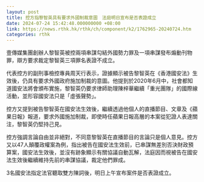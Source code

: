 ```yaml
---
layout: post
title: 控方指黎智英具有要求外國制裁意圖　法庭明日宣布是否表證成立
date: 2024-07-24 15:42:48.000000000 +08:00
link: https://news.rthk.hk/rthk/ch/component/k2/1762965-20240724.htm
categories: rthk
---
```


壹傳媒集團創辦人黎智英被控兩項串謀勾結外國勢力罪及一項串謀發布煽動刊物罪，辯方要求裁定黎智英三項罪名表證不成立。

代表控方的副刑事檢控專員周天行表示，證據顯示被告黎智英在《香港國安法》生效後，仍具有要求外國政府施加制裁的意圖。他提到於2020年6月中，社會都知道國安法將會頒布實施，黎智英仍要求律師助理陳梓華繼續「重光團隊」的國際線活動，並形容國安法只是「虛張聲勢」。

控方又提到被告黎智英在國安法生效後，繼續透過他個人的直播節目、文章及《蘋果日報》報道，要求外國施加制裁，即使時任蘋果日報高層的本案從犯證人表達關注，黎智英仍堅持己見。

控方強調言論自由並非絕對，不同意黎智英在直播節目的言論只是個人意見。控方又以47人顛覆政權案為例，指出被告在國安法生效前，已串謀無差別否決財政預算案，國安法生效後，並沒有跡象顯示有關協議自動瓦解，法庭因而視被告在國安法生效後繼續維持先前的串謀協議，裁定他們罪成。

3名國安法指定法官聽取雙方陳詞後，明日上午宣布案件是否表證成立。
